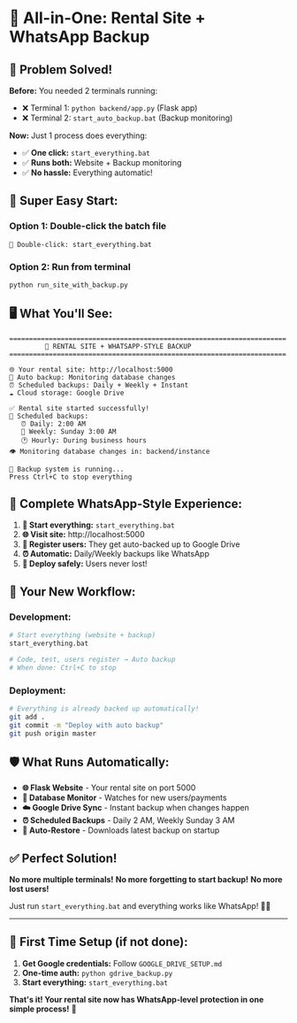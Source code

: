 # 🚀 All-in-One: Rental Site + WhatsApp Backup

## 🎯 **Problem Solved!**

**Before:** You needed 2 terminals running:
- ❌ Terminal 1: `python backend/app.py` (Flask app)
- ❌ Terminal 2: `start_auto_backup.bat` (Backup monitoring)

**Now:** Just 1 process does everything:
- ✅ **One click:** `start_everything.bat`
- ✅ **Runs both:** Website + Backup monitoring
- ✅ **No hassle:** Everything automatic!

## 🚀 **Super Easy Start:**

### Option 1: Double-click the batch file
```
📁 Double-click: start_everything.bat
```

### Option 2: Run from terminal
```bash
python run_site_with_backup.py
```

## 🖥️ **What You'll See:**

```
======================================================================
         🚀 RENTAL SITE + WHATSAPP-STYLE BACKUP
======================================================================

🌐 Your rental site: http://localhost:5000
📱 Auto backup: Monitoring database changes
⏰ Scheduled backups: Daily + Weekly + Instant
☁️ Cloud storage: Google Drive

✅ Rental site started successfully!
📅 Scheduled backups:
   ⏰ Daily: 2:00 AM
   📅 Weekly: Sunday 3:00 AM  
   🕐 Hourly: During business hours
👁️ Monitoring database changes in: backend/instance

🔄 Backup system is running...
Press Ctrl+C to stop everything
```

## 📱 **Complete WhatsApp-Style Experience:**

1. **🚀 Start everything:** `start_everything.bat`
2. **🌐 Visit site:** http://localhost:5000
3. **👤 Register users:** They get auto-backed up to Google Drive
4. **⏰ Automatic:** Daily/Weekly backups like WhatsApp
5. **🔄 Deploy safely:** Users never lost!

## 🎯 **Your New Workflow:**

### Development:
```bash
# Start everything (website + backup)
start_everything.bat

# Code, test, users register → Auto backup
# When done: Ctrl+C to stop
```

### Deployment:
```bash
# Everything is already backed up automatically!
git add .
git commit -m "Deploy with auto backup"
git push origin master
```

## 🛡️ **What Runs Automatically:**

- **🌐 Flask Website** - Your rental site on port 5000
- **📱 Database Monitor** - Watches for new users/payments
- **☁️ Google Drive Sync** - Instant backup when changes happen  
- **⏰ Scheduled Backups** - Daily 2 AM, Weekly Sunday 3 AM
- **🔄 Auto-Restore** - Downloads latest backup on startup

## ✅ **Perfect Solution!**

**No more multiple terminals!** 
**No more forgetting to start backup!**
**No more lost users!**

Just run `start_everything.bat` and everything works like WhatsApp! 📱✨

---

## 🚨 **First Time Setup** (if not done):

1. **Get Google credentials:** Follow `GOOGLE_DRIVE_SETUP.md`
2. **One-time auth:** `python gdrive_backup.py` 
3. **Start everything:** `start_everything.bat`

**That's it! Your rental site now has WhatsApp-level protection in one simple process!** 🚀
